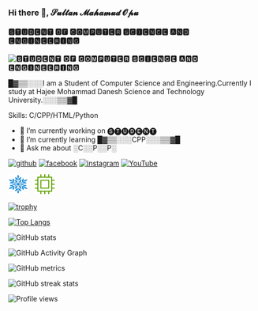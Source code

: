 ### Hi there 👋, 𝓢𝓾𝓵𝓽𝓪𝓷 𝓜𝓪𝓱𝓪𝓶𝓾𝓭 𝓞𝓹𝓾
#### 🆂🆃🆄🅳🅴🅽🆃 🅾🅵   🅲🅾🅼🅿🆄🆃🅴🆁   🆂🅲🅸🅴🅽🅲🅴  🅰🅽🅳  🅴🅽🅶🅸🅽🅴🅴🆁🅸🅽🅶
![🆂🆃🆄🅳🅴🅽🆃 🅾🅵   🅲🅾🅼🅿🆄🆃🅴🆁   🆂🅲🅸🅴🅽🅲🅴  🅰🅽🅳  🅴🅽🅶🅸🅽🅴🅴🆁🅸🅽🅶](https://www.facebook.com/photo/?fbid=1885269675162794&set=a.110492515973861)

█▓▒▒░░░I am a Student of Computer Science and Engineering.Currently I study at Hajee Mohammad Danesh Science and Technology University.░░░▒▒▓█

Skills: C/CPP/HTML/Python

- 🔭 I’m currently working on 🅢🅣🅤🅓🅔🅝🅣 
- 🌱 I’m currently learning █▓▒▒░░░CPP░░░▒▒▓█ 
- 💬 Ask me about ░C░░P░░P░ 


[<img src='https://cdn.jsdelivr.net/npm/simple-icons@3.0.1/icons/github.svg' alt='github' height='40'>](https://github.com/https://github.com/SultanMahamudOpu)  [<img src='https://cdn.jsdelivr.net/npm/simple-icons@3.0.1/icons/facebook.svg' alt='facebook' height='40'>](https://www.facebook.com/https://www.facebook.com/sultanmahmud.sultanmahmud.982)  [<img src='https://cdn.jsdelivr.net/npm/simple-icons@3.0.1/icons/instagram.svg' alt='instagram' height='40'>](https://www.instagram.com/https://www.facebook.com/sultanmahmud.sultanmahmud.982/)  [<img src='https://cdn.jsdelivr.net/npm/simple-icons@3.0.1/icons/youtube.svg' alt='YouTube' height='40'>](https://www.youtube.com/channel/https://www.youtube.com/)  

<a href='https://archiveprogram.github.com/'><img src='https://raw.githubusercontent.com/acervenky/animated-github-badges/master/assets/acbadge.gif' width='40' height='40'></a> <a href='https://docs.github.com/en/developers'><img src='https://raw.githubusercontent.com/acervenky/animated-github-badges/master/assets/devbadge.gif' width='40' height='40'></a> 

[![trophy](https://github-profile-trophy.vercel.app/?username=https://github.com/SultanMahamudOpu)](https://github.com/ryo-ma/github-profile-trophy)

[![Top Langs](https://github-readme-stats.vercel.app/api/top-langs/?username=https://github.com/SultanMahamudOpu)](https://github.com/anuraghazra/github-readme-stats)

![GitHub stats](https://github-readme-stats.vercel.app/api?username=https://github.com/SultanMahamudOpu&show_icons=true)  

![GitHub Activity Graph](https://activity-graph.herokuapp.com/graph?username=https://github.com/SultanMahamudOpu)  

![GitHub metrics](https://metrics.lecoq.io/https://github.com/SultanMahamudOpu)  

![GitHub streak stats](https://streak-stats.demolab.com/?user=https://github.com/SultanMahamudOpu)  

![Profile views](https://gpvc.arturio.dev/https://github.com/SultanMahamudOpu)  
